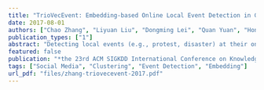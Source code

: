```yaml
---
title: "TrioVecEvent: Embedding-based Online Local Event Detection in Geo-tagged Tweet Streams"
date: 2017-08-01
authors: ["Chao Zhang", "Liyuan Liu", "Dongming Lei", "Quan Yuan", "Honglei Zhuang", "Tim Hanratty", "Jiawei Han"]
publication_types: ["1"]
abstract: "Detecting local events (e.g., protest, disaster) at their onsets is an important task for a wide spectrum of applications, ranging from disaster control to crime monitoring and place recommendation. Recent years have witnessed growing interest in leveraging geo-tagged tweet streams for online local event detection. Nevertheless, the accuracies of existing methods still remain unsatisfactory for building reliable local event detection systems. We propose TRIOVECEVENT, a method that leverages multimodal embeddings to achieve accurate online local event detection. The effectiveness of TRIOVECEVENT is underpinned by its two-step detection scheme. First, it ensures a high coverage of the underlying local events by dividing the tweets in the query window into coherent geo-topic clusters. To generate quality geo-topic clusters, we capture short-text semantics by learning multimodal embeddings of the location, time, and text, and then perform online clustering with a novel Bayesian mixture model. Second, TRIOVECEVENT considers the geo-topic clusters as candidate events and extracts a set of features for classifying the candidates. Leveraging the multimodal embeddings as background knowledge, we introduce discriminative features that can well characterize local events, which enable pinpointing true local events from the candidate pool with a small amount of training data. We have used crowdsourcing to evaluate TRIOVECEVENT, and found that it improves the performance of the state-of-the-art method by a large margin."
featured: false
publication: "*the 23rd ACM SIGKDD International Conference on Knowledge Discovery and Data Mining (KDD 2017)*"
tags: ["Social Media", "Clustering", "Event Detection", "Embedding"]
url_pdf: "files/zhang-triovecevent-2017.pdf"
---
```


